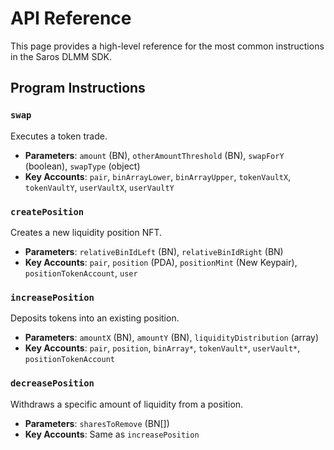 # API Reference

This page provides a high-level reference for the most common instructions in the Saros DLMM SDK.

## Program Instructions

### `swap`

Executes a token trade.

- **Parameters**: `amount` (BN), `otherAmountThreshold` (BN), `swapForY` (boolean), `swapType` (object)
- **Key Accounts**: `pair`, `binArrayLower`, `binArrayUpper`, `tokenVaultX`, `tokenVaultY`, `userVaultX`, `userVaultY`

### `createPosition`

Creates a new liquidity position NFT.

- **Parameters**: `relativeBinIdLeft` (BN), `relativeBinIdRight` (BN)
- **Key Accounts**: `pair`, `position` (PDA), `positionMint` (New Keypair), `positionTokenAccount`, `user`

### `increasePosition`

Deposits tokens into an existing position.

- **Parameters**: `amountX` (BN), `amountY` (BN), `liquidityDistribution` (array)
- **Key Accounts**: `pair`, `position`, `binArray*`, `tokenVault*`, `userVault*`, `positionTokenAccount`

### `decreasePosition`

Withdraws a specific amount of liquidity from a position.

- **Parameters**: `sharesToRemove` (BN[])
- **Key Accounts**: Same as `increasePosition`
